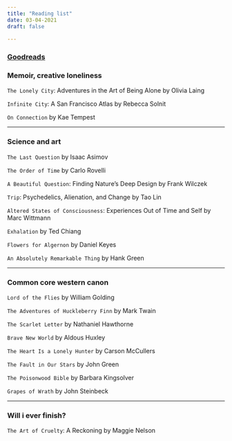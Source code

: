 ```yaml
---
title: "Reading list"
date: 03-04-2021
draft: false
 
---
```

### [Goodreads](https://www.goodreads.com/user/show/95035621-kha-huynh)  
 
### Memoir, creative loneliness

`The Lonely City`: Adventures in the Art of Being Alone by Olivia Laing

`Infinite City`: A San Francisco Atlas by Rebecca Solnit

`On Connection` by Kae Tempest

---
### Science and art

`The Last Question` by Isaac Asimov

`The Order of Time` by Carlo Rovelli

`A Beautiful Question`: Finding Nature’s Deep Design by Frank Wilczek

`Trip`: Psychedelics, Alienation, and Change by Tao Lin

`Altered States of Consciousness`: Experiences Out of Time and Self by Marc Wittmann

`Exhalation` by Ted Chiang

`Flowers for Algernon` by Daniel Keyes

`An Absolutely Remarkable Thing` by Hank Green

---
### Common core western canon

`Lord of the Flies` by William Golding

`The Adventures of Huckleberry Finn` by Mark Twain

`The Scarlet Letter` by Nathaniel Hawthorne

`Brave New World` by Aldous Huxley

`The Heart Is a Lonely Hunter` by Carson McCullers

`The Fault in Our Stars` by John Green

`The Poisonwood Bible` by Barbara Kingsolver

`Grapes of Wrath` by John Steinbeck

---
### Will i ever finish?

`The Art of Cruelty`: A Reckoning by Maggie Nelson
